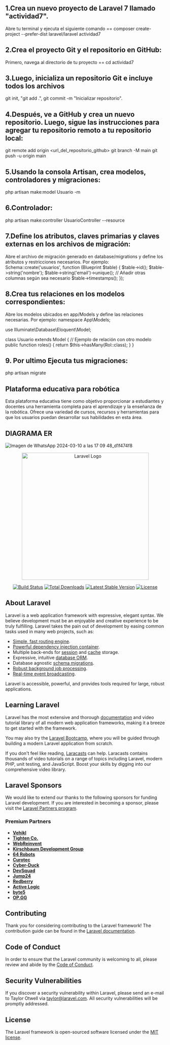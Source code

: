 ## 1.Crea un nuevo proyecto de Laravel 7 llamado "actividad7".
Abre tu terminal y ejecuta el siguiente comando ==
composer create-project --prefer-dist laravel/laravel actividad7

## 2.Crea el proyecto Git y el repositorio en GitHub:
Primero, navega al directorio de tu proyecto == cd actividad7

## 3.Luego, inicializa un repositorio Git e incluye todos los archivos
git init,
"git add .",
git commit -m "Inicializar repositorio".

## 4.Después, ve a GitHub y crea un nuevo repositorio. Luego, sigue las instrucciones para agregar tu repositorio remoto a tu repositorio local:
git remote add origin <url_del_repositorio_github>
git branch -M main
git push -u origin main

## 5.Usando la consola Artisan, crea modelos, controladores y migraciones:
php artisan make:model Usuario -m

## 6.Controlador:
php artisan make:controller UsuarioController --resource

## 7.Define los atributos, claves primarias y claves externas en los archivos de migración:

Abre el archivo de migración generado en database/migrations y define los atributos y restricciones necesarios. Por ejemplo:
Schema::create('usuarios', function (Blueprint $table) {
    $table->id();
    $table->string('nombre');
    $table->string('email')->unique();
    // Añadir otras columnas según sea necesario
    $table->timestamps();
});

## 8.Crea tus relaciones en los modelos correspondientes:

Abre los modelos ubicados en app/Models y define las relaciones necesarias. Por ejemplo:
namespace App\Models;

use Illuminate\Database\Eloquent\Model;

class Usuario extends Model
{
    // Ejemplo de relación con otro modelo
    public function roles()
    {
        return $this->hasMany(Rol::class);
    }
}

## 9. Por ultimo Ejecuta tus migraciones:
php artisan migrate

## Plataforma educativa para robótica    
Esta plataforma educativa tiene como objetivo proporcionar a estudiantes y docentes una herramienta completa para el aprendizaje y la enseñanza de la robótica. Ofrece una variedad de cursos, recursos y herramientas para que los usuarios puedan desarrollar sus habilidades en esta área.
## DIAGRAMA ER 
![Imagen de WhatsApp 2024-03-10 a las 17 09 48_d1f474f8](https://github.com/Lapituda/actividad7/assets/102392241/d2cb9920-2d11-466f-93fe-face20cc34af)




<p align="center"><a href="https://laravel.com" target="_blank"><img src="https://raw.githubusercontent.com/laravel/art/master/logo-lockup/5%20SVG/2%20CMYK/1%20Full%20Color/laravel-logolockup-cmyk-red.svg" width="400" alt="Laravel Logo"></a></p>

<p align="center">
<a href="https://github.com/laravel/framework/actions"><img src="https://github.com/laravel/framework/workflows/tests/badge.svg" alt="Build Status"></a>
<a href="https://packagist.org/packages/laravel/framework"><img src="https://img.shields.io/packagist/dt/laravel/framework" alt="Total Downloads"></a>
<a href="https://packagist.org/packages/laravel/framework"><img src="https://img.shields.io/packagist/v/laravel/framework" alt="Latest Stable Version"></a>
<a href="https://packagist.org/packages/laravel/framework"><img src="https://img.shields.io/packagist/l/laravel/framework" alt="License"></a>
</p>

## About Laravel

Laravel is a web application framework with expressive, elegant syntax. We believe development must be an enjoyable and creative experience to be truly fulfilling. Laravel takes the pain out of development by easing common tasks used in many web projects, such as:

- [Simple, fast routing engine](https://laravel.com/docs/routing).
- [Powerful dependency injection container](https://laravel.com/docs/container).
- Multiple back-ends for [session](https://laravel.com/docs/session) and [cache](https://laravel.com/docs/cache) storage.
- Expressive, intuitive [database ORM](https://laravel.com/docs/eloquent).
- Database agnostic [schema migrations](https://laravel.com/docs/migrations).
- [Robust background job processing](https://laravel.com/docs/queues).
- [Real-time event broadcasting](https://laravel.com/docs/broadcasting).

Laravel is accessible, powerful, and provides tools required for large, robust applications.

## Learning Laravel

Laravel has the most extensive and thorough [documentation](https://laravel.com/docs) and video tutorial library of all modern web application frameworks, making it a breeze to get started with the framework.

You may also try the [Laravel Bootcamp](https://bootcamp.laravel.com), where you will be guided through building a modern Laravel application from scratch.

If you don't feel like reading, [Laracasts](https://laracasts.com) can help. Laracasts contains thousands of video tutorials on a range of topics including Laravel, modern PHP, unit testing, and JavaScript. Boost your skills by digging into our comprehensive video library.

## Laravel Sponsors

We would like to extend our thanks to the following sponsors for funding Laravel development. If you are interested in becoming a sponsor, please visit the [Laravel Partners program](https://partners.laravel.com).

### Premium Partners

- **[Vehikl](https://vehikl.com/)**
- **[Tighten Co.](https://tighten.co)**
- **[WebReinvent](https://webreinvent.com/)**
- **[Kirschbaum Development Group](https://kirschbaumdevelopment.com)**
- **[64 Robots](https://64robots.com)**
- **[Curotec](https://www.curotec.com/services/technologies/laravel/)**
- **[Cyber-Duck](https://cyber-duck.co.uk)**
- **[DevSquad](https://devsquad.com/hire-laravel-developers)**
- **[Jump24](https://jump24.co.uk)**
- **[Redberry](https://redberry.international/laravel/)**
- **[Active Logic](https://activelogic.com)**
- **[byte5](https://byte5.de)**
- **[OP.GG](https://op.gg)**

## Contributing

Thank you for considering contributing to the Laravel framework! The contribution guide can be found in the [Laravel documentation](https://laravel.com/docs/contributions).

## Code of Conduct

In order to ensure that the Laravel community is welcoming to all, please review and abide by the [Code of Conduct](https://laravel.com/docs/contributions#code-of-conduct).

## Security Vulnerabilities

If you discover a security vulnerability within Laravel, please send an e-mail to Taylor Otwell via [taylor@laravel.com](mailto:taylor@laravel.com). All security vulnerabilities will be promptly addressed.

## License

The Laravel framework is open-sourced software licensed under the [MIT license](https://opensource.org/licenses/MIT).
